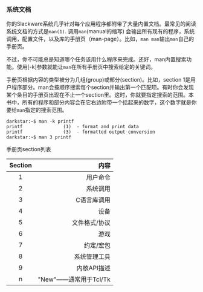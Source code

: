 ### 系统文档

你的Slackware系统几乎针对每个应用程序都附带了大量内置文档。最常见的阅读系统文档的方式是`man(1)`. 调用`man`(manual的缩写) 会输出所有现有的程序，系统调用，配置文件，以及库的手册页（man-page）。比如，`man man`输出`man`自己的手册页。

不过，你不可能总是知道哪个任务该用什么程序来完成。还好，man内置搜索功能。使用[-k]参数就能让`man`在所有手册页中搜索给定的关键词。

手册页根据内容的类型被分为几组(group)或部分(section)。比如，section 1是用户程序部分。man会按顺序搜索每个section并输出第一个匹配项。有时你会发现某个条目的手册页出现在不止一个section里。这时，你就要指定搜索的范围。本书中，所有的程序和部分内容会在它右边附带一个括起来的数字，这个数字就是你要给`man`指定的搜索范围。

```Shell
darkstar:~$ man -k printf
printf               (1)  - format and print data
printf               (3)  - formatted output conversion
darkstar:~$ man 3 printf
```

手册页section列表

|Section|内容|
|:-------:|----:|
|1|用户命令|
|2|系统调用|
|3|C语言库调用|
|4|设备|
|5|文件格式/协议|
|6|游戏|
|7|约定/宏包|
|8|系统管理工具|
|9|内核API描述|
|n|"New"——通常用于Tcl/Tk|
